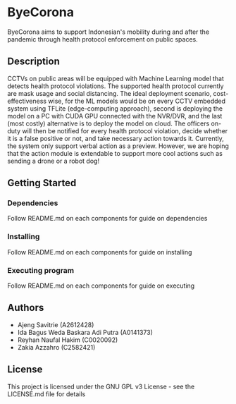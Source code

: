# ByeCorona

ByeCorona aims to support Indonesian's mobility during and after the pandemic through health protocol enforcement on public spaces.

## Description

CCTVs on public areas will be equipped with Machine Learning model that detects health protocol violations. The supported health protocol currently are mask usage and social distancing. The ideal deployment scenario, cost-effectiveness wise, for the ML models would be on every CCTV embedded system using TFLite (edge-computing approach), second is deploying the model on a PC with CUDA GPU connected with the NVR/DVR, and the last (most costly) alternative is to deploy the model on cloud. The officers on-duty will then be notified for every health protocol violation, decide whether it is a false positive or not, and take necessary action towards it. Currently, the system only support verbal action as a preview. However, we are hoping that the action module is extendable to support more cool actions such as sending a drone or a robot dog!

## Getting Started

### Dependencies
Follow README.md on each components for guide on dependencies

### Installing
Follow README.md on each components for guide on installing

### Executing program
Follow README.md on each components for guide on executing

## Authors
* Ajeng Savitrie (A2612428) 
* Ida Bagus Weda Baskara Adi Putra (A0141373)
* Reyhan Naufal Hakim (C0020092) 
* Zakia Azzahro (C2582421)

## License
This project is licensed under the GNU GPL v3 License - see the LICENSE.md file for details
